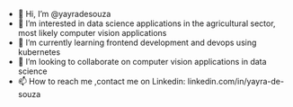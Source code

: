- 👋 Hi, I’m @yayradesouza
- 👀 I’m interested in data science applications in the agricultural sector, most likely computer vision applications
- 🌱 I’m currently learning frontend development and devops using kubernetes
- 💞️ I’m looking to collaborate on computer vision applications in data science
- 📫 How to reach me ,contact me on Linkedin: linkedin.com/in/yayra-de-souza
<!---
yayradesouza/yayradesouza is a ✨ special ✨ repository because its `README.md` (this file) appears on your GitHub profile.
You can click the Preview link to take a look at your changes.
--->
